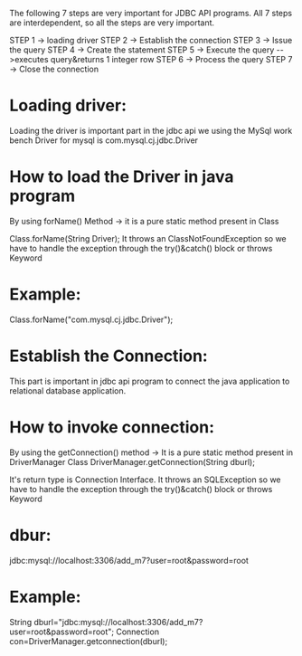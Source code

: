 The following 7 steps are very important for JDBC API programs. All 7 steps are interdependent, so all the steps are very important.


STEP 1 -> loading driver
STEP 2 -> Establish the connection
STEP 3 -> Issue the query
STEP 4 -> Create the statement
STEP 5 -> Execute the query -->executes query&returns 1 integer row
STEP 6 -> Process the query 
STEP 7 -> Close the connection 


Loading driver:
===============
Loading the driver is important part in the jdbc api we using the MySql work bench
Driver for mysql is com.mysql.cj.jdbc.Driver

How to load the Driver in java program
=======================================

By using forName() Method -> it is a pure static method present in Class<inbuild class>

  Class.forName(String Driver);
It throws an ClassNotFoundException so we have to handle the exception through the try()&catch() block or throws Keyword

Example:
========
Class.forName("com.mysql.cj.jdbc.Driver");

Establish the Connection:
=========================
This part is important in jdbc api program to connect the java application to relational database application.

How to invoke connection:
=========================
By using the getConnection() method -> It is a pure static method present in DriverManager Class<Inbuild Class>
		DriverManager.getConnection(String dburl);

It's return type is Connection Interface.
It throws an SQLException so we have to handle the exception through the try()&catch() block or throws Keyword

dbur:
=====
jdbc:mysql://localhost:3306/add_m7?user=root&password=root

Example:
========
String dburl="jdbc:mysql://localhost:3306/add_m7?user=root&password=root";
Connection con=DriverManager.getconnection(dburl);

